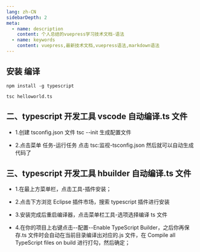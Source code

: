 ```yaml
---
lang: zh-CN
sidebarDepth: 2
meta:
  - name: description
    content: 个人总结的vuepress学习技术文档-语法
  - name: keywords
    content: vuepress,最新技术文档,vuepress语法,markdown语法
---
```

## 安装 编译

```
npm install -g typescript
```

```
tsc helloworld.ts
```

## 二、typescript 开发工具 vscode 自动编译.ts 文件

- 1.创建 tsconfig.json 文件 tsc --init 生成配置文件

- 2.点击菜单 任务-运行任务 点击 tsc:监视-tsconfig.json 然后就可以自动生成代码了

## 三、typescript 开发工具 hbuilder 自动编译.ts 文件

- 1.在最上方菜单栏，点击工具-插件安装；

- 2.点击下方浏览 Eclipse 插件市场，搜索 typescript 插件进行安装

- 3.安装完成后重启编译器，点击菜单栏工具-选项选择编译 ts 文件

- 4.在你的项目上右键点击--配置--Enable TypeScript Builder，之后你再保存.ts 文件时会自动在当前目录编译出对应的.js 文件，在 Compile all TypeScript files on build 进行打勾，然后确定；
